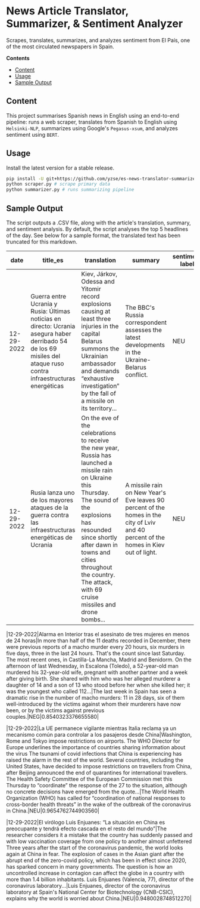 # News Article Translator, Summarizer, & Sentiment Analyzer
Scrapes, translates, summarizes, and analyzes sentiment from El País, one of the most circulated newspapers in Spain.

**Contents**
- [Content](#content)
- [Usage](#usage)
- [Sample Output](#sample-output)

## Content
This project summarises Spanish news in English using an end-to-end pipeline:  runs a web scraper, translates from Spanish to English using `Helsinki-NLP`, summarizes using Google's `Pegasus-xsum`, and analyzes sentiment using `BERT`.

## Usage
Install the latest version for a stable release.

```bash
pip install -U git+https://github.com/yzse/es-news-translator-summarizer-sentiment
python scraper.py # scrape primary data
python summarizer.py # runs summarizing pipeline
```

## Sample Output
The script outputs a .CSV file, along with the article's translation, summary, and sentiment analysis.  By default, the script analyses the top 5 headlines of the day.  See below for a sample format, the translated text has been truncated for this markdown.


  |date      | title_es        | translation        | summary        | sentiment label      | sentiment score      |
  |----------|-----------------|--------------------|----------------|----------------------|----------------------|
  |12-29-2022|Guerra entre Ucrania y Rusia: Últimas noticias en directo: Ucrania asegura haber derribado 54 de los 69 misiles del ataque ruso contra infraestructuras energéticas|Kiev, Járkov, Odessa and Yitomir record explosions causing at least three injuries in the capital  Belarus summons the Ukrainian ambassador and demands “exhaustive investigation” by the fall of a missile on its territory...|The BBC's Russia correspondent assesses the latest developments in the Ukraine-Belarus conflict.|NEU|0.9750946760177610|
  |12-29-2022|Rusia lanza uno de los mayores ataques de la guerra contra las infraestructuras energéticas de Ucrania|On the eve of the celebrations to receive the new year, Russia has launched a missile rain on Ukraine this Thursday. The sound of the explosions has resounded since shortly after dawn in towns and cities throughout the country. The attack, with 69 cruise missiles and drone bombs...|A missile rain on New Year's Eve leaves 90 percent of the homes in the city of Lviv and 40 percent of the homes in Kiev out of light.|NEU|0.626018404960632|

  |12-29-2022|Alarma en Interior tras el asesinato de tres mujeres en menos de 24 horas|In more than half of the 11 deaths recorded in December, there were previous reports of a macho murder every 20 hours, six murders in five days, three in the last 24 hours. That's the count since last Saturday. The most recent ones, in Castilla-La Mancha, Madrid and Benidorm. On the afternoon of last Wednesday, in Escalona (Toledo), a 52-year-old man murdered his 32-year-old wife, pregnant with another partner and a week after giving birth. She shared with him who was her alleged murderer a daughter of 14 and a son of 13 who stood before her when she killed her; it was the youngest who called 112...|The last week in Spain has seen a dramatic rise in the number of macho murders: 11 in 28 days, six of them well-introduced by the victims against whom their murderers have now been, or by the victims against previous couples.|NEG|0.8540323376655580|

  |12-29-2022|La UE permanece vigilante mientras Italia reclama ya un mecanismo común para controlar a los pasajeros desde China|Washington, Rome and Tokyo impose restrictions on airports. The WHO Director for Europe underlines the importance of countries sharing information about the virus The tsunami of covid infections that China is experiencing has raised the alarm in the rest of the world. Several countries, including the United States, have decided to impose restrictions on travellers from China, after Beijing announced the end of quarantines for international travellers. The Health Safety Committee of the European Commission met this Thursday to “coordinate” the response of the 27 to the situation, although no concrete decisions have emerged from the quote...|The World Health Organization (WHO) has called for “coordination of national responses to cross-border health threats” in the wake of the outbreak of the coronavirus in China.|NEU|0.9654762744903560|

  |12-29-2022|El virólogo Luis Enjuanes: “La situación en China es preocupante y tendrá efecto cascada en el resto del mundo”|The researcher considers it a mistake that the country has suddenly passed and with low vaccination coverage from one policy to another almost unfettered Three years after the start of the coronavirus pandemic, the world looks again at China in fear. The explosion of cases in the Asian giant after the abrupt end of the zero-covid policy, which has been in effect since 2020, has sparked concern in many governments. The question is how an uncontrolled increase in contagion can affect the globe in a country with more than 1.4 billion inhabitants. Luis Enjuanes (Valencia, 77), director of the coronavirus laboratory...|Luis Enjuanes, director of the coronavirus laboratory at Spain's National Center for Biotechnology (CNB-CSIC), explains why the world is worried about China.|NEU|0.9480028748512270|

